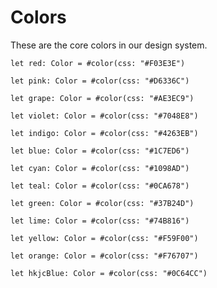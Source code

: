 # Colors

These are the core colors in our design system.

```tokens
let red: Color = #color(css: "#F03E3E")
```

```tokens
let pink: Color = #color(css: "#D6336C")
```

```tokens
let grape: Color = #color(css: "#AE3EC9")
```

```tokens
let violet: Color = #color(css: "#7048E8")
```

```tokens
let indigo: Color = #color(css: "#4263EB")
```

```tokens
let blue: Color = #color(css: "#1C7ED6")
```

```tokens
let cyan: Color = #color(css: "#1098AD")
```

```tokens
let teal: Color = #color(css: "#0CA678")
```

```tokens
let green: Color = #color(css: "#37B24D")
```

```tokens
let lime: Color = #color(css: "#74B816")
```

```tokens
let yellow: Color = #color(css: "#F59F00")
```

```tokens
let orange: Color = #color(css: "#F76707")
```

```tokens
let hkjcBlue: Color = #color(css: "#0C64CC")
```

